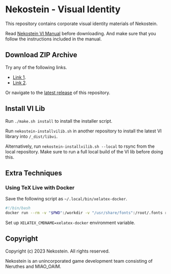 # Nekostein - Visual Identity

This repository contains corporate visual identity materials of Nekostein.


Read [Nekostein VI Manual](https://nekostein-wwwmisc.pages.dev/vi/doc/Nekostein_VI.pdf) before downloading.
And make sure that you follow the instructions included in the manual.



## Download ZIP Archive

Try any of the following links.

- [Link 1](https://pub-714f8d634e8f451d9f2fe91a4debfa23.r2.dev/keep/nekostein-vi/Nekostein-VI.zip--932cd19c36bdde979f5fefbd23876e61.zip).
- [Link 2](https://minio.neruthes.xyz/oss/keep/nekostein-vi/Nekostein-VI.zip--932cd19c36bdde979f5fefbd23876e61.zip).

Or navigate to the [latest release](https://github.com/nekostein/nekostein-vi/releases/latest) of this repository.



## Install VI Lib

Run `./make.sh install` to install the installer script.

Run `nekostein-installvilib.sh` in another repository to install the latest VI library into `/_dist/libvi`.

Alternatively, run `nekostein-installvilib.sh --local` to rsync from the local repository.
Make sure to run a full local build of the VI lib before doing this.



## Extra Techniques

### Using TeX Live with Docker

Save the following script as `~/.local/bin/xelatex-docker`.

```sh
#!/bin/bash
docker run --rm -v "$PWD":/workdir -v "/usr/share/fonts":/root/.fonts registry.gitlab.com/islandoftex/images/texlive:latest xelatex "$@"
```

Set up `XELATEX_CMDNAME=xelatex-docker` environment variable.



## Copyright

Copyright (c) 2023 Nekostein. All rights reserved.

Nekostein is an unincorporated game development team consisting of Neruthes and MIAO_OAIM.
